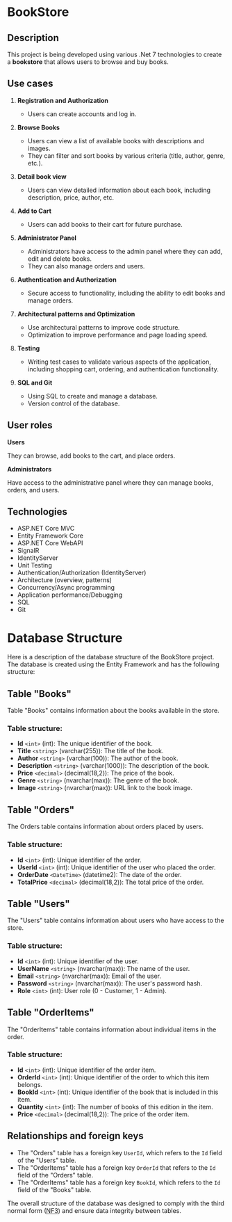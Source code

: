 # BookStore
## Description
This project is being developed using various .Net 7 technologies to create a **bookstore** that allows users to browse and buy books. 

## Use cases 
1. **Registration and Authorization**
   - Users can create accounts and log in.

2. **Browse Books**
   - Users can view a list of available books with descriptions and images.
   - They can filter and sort books by various criteria (title, author, genre, etc.).

3. **Detail book view**
   - Users can view detailed information about each book, including description, price, author, etc.

4. **Add to Cart**
   - Users can add books to their cart for future purchase.

6. **Administrator Panel**
   - Administrators have access to the admin panel where they can add, edit and delete books.
   - They can also manage orders and users.

7. **Authentication and Authorization**
   - Secure access to functionality, including the ability to edit books and manage orders.

8. **Architectural patterns and Optimization**
    - Use architectural patterns to improve code structure.
    - Optimization to improve performance and page loading speed.

9. **Testing**
    - Writing test cases to validate various aspects of the application, including shopping cart, ordering, and authentication functionality.

10. **SQL and Git**
    - Using SQL to create and manage a database.
    - Version control of the database.

## User roles
 **Users**
  
  They can browse, add books to the cart, and place orders.

 **Administrators**
   
   Have access to the administrative panel where they can manage books, orders, and users.

## Technologies
- ASP.NET Core MVC
- Entity Framework Core
- ASP.NET Core WebAPI
- SignalR
- IdentityServer
- Unit Testing
- Authentication/Authorization (IdentityServer)
- Architecture (overview, patterns)
- Concurrency/Async programming
- Application performance/Debugging
- SQL
- Git
  
##

# Database Structure 

Here is a description of the database structure of the BookStore project. The database is created using the Entity Framework and has the following structure:

## Table "Books"

Table "Books" contains information about the books available in the store.

### Table structure:

- **Id** `<int>` (int): The unique identifier of the book.
- **Title** `<string>` (varchar(255)): The title of the book.
- **Author** `<string>` (varchar(100)): The author of the book.
- **Description** `<string>` (varchar(1000)): The description of the book.
- **Price** `<decimal>` (decimal(18,2)): The price of the book.
- **Genre** `<string>` (nvarchar(max)): The genre of the book.
- **Image** `<string>` (nvarchar(max)): URL link to the book image.

## Table "Orders"

The Orders table contains information about orders placed by users.

### Table structure:

- **Id** `<int>` (int): Unique identifier of the order.
- **UserId** `<int>` (int): Unique identifier of the user who placed the order.
- **OrderDate** `<DateTime>` (datetime2): The date of the order.
- **TotalPrice** `<decimal>` (decimal(18,2)): The total price of the order.

## Table "Users"

The "Users" table contains information about users who have access to the store.

### Table structure:

- **Id** `<int>` (int): Unique identifier of the user.
- **UserName** `<string>` (nvarchar(max)): The name of the user.
- **Email** `<string>` (nvarchar(max)): Email of the user.
- **Password** `<string>` (nvarchar(max)): The user's password hash.
- **Role** `<int>` (int): User role (0 - Customer, 1 - Admin).

## Table "OrderItems"

The "OrderItems" table contains information about individual items in the order.

### Table structure:

- **Id** `<int>` (int): Unique identifier of the order item.
- **OrderId** `<int>` (int): Unique identifier of the order to which this item belongs.
- **BookId** `<int>` (int): Unique identifier of the book that is included in this item.
- **Quantity** `<int>` (int): The number of books of this edition in the item.
- **Price** `<decimal>` (decimal(18,2)): The price of the order item.

## Relationships and foreign keys

- The "Orders" table has a foreign key `UserId`, which refers to the `Id` field of the "Users" table.
- The "OrderItems" table has a foreign key `OrderId` that refers to the `Id` field of the "Orders" table.
- The "OrderItems" table has a foreign key `BookId`, which refers to the `Id` field of the "Books" table.


The overall structure of the database was designed to comply with the third normal form (<abbr title="Third Normal Form">NF3</abbr>) and ensure data integrity between tables.
